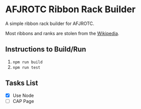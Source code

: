 # AFJROTC Ribbon Rack Builder
A simple ribbon rack builder for AFJROTC.

Most ribbons and ranks are stolen from the [Wikipedia](https://en.m.wikipedia.org/wiki/Junior_Reserve_Officers%27_Training_Corps).

## Instructions to Build/Run
1. `npm run build`
2. `npm run test`

## Tasks List
- [x] Use Node
- [ ] CAP Page
